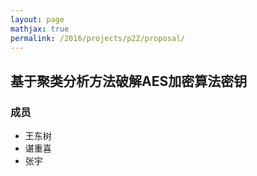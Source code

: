 ```yaml
---
layout: page
mathjax: true
permalink: /2016/projects/p22/proposal/
---
```


## 基于聚类分析方法破解AES加密算法密钥

### 成员

- 王东树
- 谌重喜
- 张宇